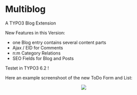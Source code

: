 Multiblog
================

A TYPO3 Blog Extension


New Features in this Version:
- one Blog entry contains several content parts
- Ajax / EID for Comments
- n:m Category Relations
- SEO Fields for Blog and Posts

Testet in TYPO3 6.2 !

Here an example screenshoot of the new ToDo Form and List:

<p align="center" >
  <img src="https://raw.github.com/klaus-ger/multiblog/master/Documentation/singleview.png" >
</p>
